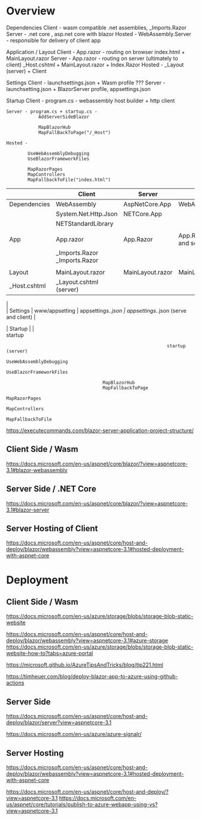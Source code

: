 # Overview

Dependencies
    Client - wasm compatible .net assemblies, _Imports.Razor
    Server - .net core , asp.net core with blazor
    Hosted - WebAssembly.Server - responsible for delivery of client app

Application / Layout
    Client - App.razor - routing on browser  index.html + MainLayout.razor
    Server - App.razor - routing on server (ultimately to client) 
                        _Host.cshtml + MainLayout.razor + Index.Razor
    Hosted - _Layout (server)
             + Client

Settings
    Client - launchsettings.json  + Wasm profile ???
    Server - launchsetting.json + BlazorServer profile, appsettings.json

Startup
    Client - program.cs - webassembly host builder + http client

    Server - program.cs + startup.cs - 
                AddServerSideBlazor
    
                MapBlazorHub
                MapFallBackToPage("/_Host")

    Hosted -

            UseWebAssemblyDebugging
			UseBlazorFrameworkFiles

            MapRazorPages
			MapControllers
			MapFallbackToFile("index.html")


|               | Client                | Server            | Hosted                        |
|----           | -----                 | ----              | ----                          |
| Dependencies  | WebAssembly           | AspNetCore.App    | WebAssembly.Server            |
|               | System.Net.Http.Json  | NETCore.App       |                               |
|               | NETStandardLibrary    |                   |                               |
|               |                       |                   |                               |
| App           | App.razor             | App.Razor         | App.Razor (client and server)
|               | _Imports.Razor          _Imports.Razor
|               |
| Layout        |  MainLayout.razor     | MainLayout.razor  | MainLayout (client)           |
                                          _Host.cshtml      |   _Layout.cshtml (server)     |
|   
| Settings      | www/appsetting        | appsettings.*.json | appsettings.*.json (serve and client) |


| Startup       |                       |                   
                                          startup


	

				        		                                startup (server)
								                                UseWebAssemblyDebugging
								                                UseBlazorFrameworkFiles
					
					                    MapBlazorHub		
					                    MapFallbackToPage	
								                                MapRazorPages
								                                MapControllers
								                                MapFallbackToFile


https://executecommands.com/blazor-server-application-project-structure/ 
 

## Client Side / Wasm

https://docs.microsoft.com/en-us/aspnet/core/blazor/?view=aspnetcore-3.1#blazor-webassembly 



## Server Side / .NET Core

https://docs.microsoft.com/en-us/aspnet/core/blazor/?view=aspnetcore-3.1#blazor-server 



## Server Hosting of Client

https://docs.microsoft.com/en-us/aspnet/core/host-and-deploy/blazor/webassembly?view=aspnetcore-3.1#hosted-deployment-with-aspnet-core 



# Deployment

## Client Side / Wasm
https://docs.microsoft.com/en-us/azure/storage/blobs/storage-blob-static-website

https://docs.microsoft.com/en-us/aspnet/core/host-and-deploy/blazor/webassembly?view=aspnetcore-3.1#azure-storage 
https://docs.microsoft.com/en-us/azure/storage/blobs/storage-blob-static-website-how-to?tabs=azure-portal

https://microsoft.github.io/AzureTipsAndTricks/blog/tip221.html 

https://timheuer.com/blog/deploy-blazor-app-to-azure-using-github-actions

## Server Side 
https://docs.microsoft.com/en-us/aspnet/core/host-and-deploy/blazor/server?view=aspnetcore-3.1

https://docs.microsoft.com/en-us/azure/azure-signalr/ 

## Server Hosting
https://docs.microsoft.com/en-us/aspnet/core/host-and-deploy/blazor/webassembly?view=aspnetcore-3.1#hosted-deployment-with-aspnet-core

https://docs.microsoft.com/en-us/aspnet/core/host-and-deploy/?view=aspnetcore-3.1
https://docs.microsoft.com/en-us/aspnet/core/tutorials/publish-to-azure-webapp-using-vs?view=aspnetcore-3.1